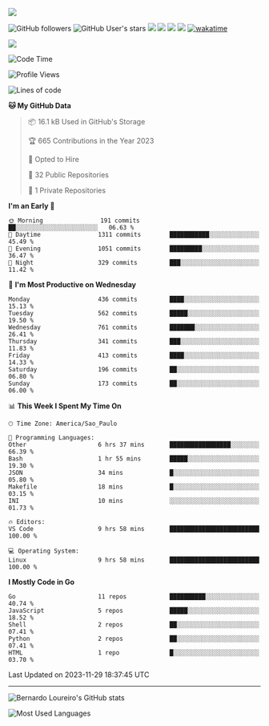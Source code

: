 [![](https://ga-beacon.appspot.com/G-EJYL08EQR8/welcome-page?pixel)](https://github.com/igrigorik/ga-beacon)
 
![GitHub followers](https://img.shields.io/github/followers/bernardolm?style=for-the-badge&label=GitHub%20followers) ![GitHub User's stars](https://img.shields.io/github/stars/bernardolm?style=for-the-badge&label=GitHub%20User's%20stars) [![](https://img.shields.io/static/v1?logo=linkedin&label=LinkedIn&message=bernardolm&color=0A66C2&style=for-the-badge)](https://www.linkedin.com/in/bernardolm) [![](https://img.shields.io/static/v1?logo=lastdotfm&label=last.fm&message=bernardolm&color=D51007&style=for-the-badge)](https://www.last.fm/user/bernardolm) [![](https://img.shields.io/static/v1?logo=spotify&label=spotify&message=bernardolou&color=1ED760&style=for-the-badge)](https://open.spotify.com/user/bernardolou) [![](https://img.shields.io/static/v1?logo=awesomelists&label=My%20awesome%20stars&message=⭐⭐⭐&color=FC60A8&style=for-the-badge)](https://github.com/bernardolm/awesome-stars) [![wakatime](https://wakatime.com/badge/user/186868b7-2443-4b6b-ae40-3d29d342e88e.svg)](https://wakatime.com/@186868b7-2443-4b6b-ae40-3d29d342e88e)

<p style="border: 100px">
<a href="https://skillicons.dev">
<img src="https://skillicons.dev/icons?theme=dark&i=angular,arduino,bash,cs,cmake,docker,dotnet,flask,git,github,go,grafana,gtk,html,jenkins,jquery,linux,lua,md,mongodb,mysql,nodejs,php,postgres,py,rabbitmq,rails,raspberrypi,redis,regex,ruby,sqlite,stackoverflow,sketchup,vscode" />
</a>
<p/>

<!--START_SECTION:waka-->
![Code Time](http://img.shields.io/badge/Code%20Time-2%2C663%20hrs%2014%20mins-blue)

![Profile Views](http://img.shields.io/badge/Profile%20Views-1-blue)

![Lines of code](https://img.shields.io/badge/From%20Hello%20World%20I%27ve%20Written-3.3%20million%20lines%20of%20code-blue)

**🐱 My GitHub Data** 

> 📦 16.1 kB Used in GitHub's Storage 
 > 
> 🏆 665 Contributions in the Year 2023
 > 
> 💼 Opted to Hire
 > 
> 📜 32 Public Repositories 
 > 
> 🔑 1 Private Repositories 
 > 
**I'm an Early 🐤** 

```text
🌞 Morning                191 commits         ██░░░░░░░░░░░░░░░░░░░░░░░   06.63 % 
🌆 Daytime                1311 commits        ███████████░░░░░░░░░░░░░░   45.49 % 
🌃 Evening                1051 commits        █████████░░░░░░░░░░░░░░░░   36.47 % 
🌙 Night                  329 commits         ███░░░░░░░░░░░░░░░░░░░░░░   11.42 % 
```
📅 **I'm Most Productive on Wednesday** 

```text
Monday                   436 commits         ████░░░░░░░░░░░░░░░░░░░░░   15.13 % 
Tuesday                  562 commits         █████░░░░░░░░░░░░░░░░░░░░   19.50 % 
Wednesday                761 commits         ███████░░░░░░░░░░░░░░░░░░   26.41 % 
Thursday                 341 commits         ███░░░░░░░░░░░░░░░░░░░░░░   11.83 % 
Friday                   413 commits         ████░░░░░░░░░░░░░░░░░░░░░   14.33 % 
Saturday                 196 commits         ██░░░░░░░░░░░░░░░░░░░░░░░   06.80 % 
Sunday                   173 commits         ██░░░░░░░░░░░░░░░░░░░░░░░   06.00 % 
```


📊 **This Week I Spent My Time On** 

```text
🕑︎ Time Zone: America/Sao_Paulo

💬 Programming Languages: 
Other                    6 hrs 37 mins       █████████████████░░░░░░░░   66.39 % 
Bash                     1 hr 55 mins        █████░░░░░░░░░░░░░░░░░░░░   19.30 % 
JSON                     34 mins             █░░░░░░░░░░░░░░░░░░░░░░░░   05.80 % 
Makefile                 18 mins             █░░░░░░░░░░░░░░░░░░░░░░░░   03.15 % 
INI                      10 mins             ░░░░░░░░░░░░░░░░░░░░░░░░░   01.73 % 

🔥 Editors: 
VS Code                  9 hrs 58 mins       █████████████████████████   100.00 % 

💻 Operating System: 
Linux                    9 hrs 58 mins       █████████████████████████   100.00 % 
```

**I Mostly Code in Go** 

```text
Go                       11 repos            ██████████░░░░░░░░░░░░░░░   40.74 % 
JavaScript               5 repos             █████░░░░░░░░░░░░░░░░░░░░   18.52 % 
Shell                    2 repos             ██░░░░░░░░░░░░░░░░░░░░░░░   07.41 % 
Python                   2 repos             ██░░░░░░░░░░░░░░░░░░░░░░░   07.41 % 
HTML                     1 repo              █░░░░░░░░░░░░░░░░░░░░░░░░   03.70 % 
```




 Last Updated on 2023-11-29 18:37:45 UTC
<!--END_SECTION:waka-->

---
 
![Bernardo Loureiro's GitHub stats](https://github-readme-stats-three-ruddy-94.vercel.app/api?hide_border=true&username=bernardolm&show_icons=true&theme=transparent&include_all_commits=true&count_private=true#gh-dark-mode-only)

![Most Used Languages](https://github-readme-stats.vercel.app/api/top-langs/?hide_border=true&username=bernardolm&langs_count=10&theme=transparent#gh-dark-mode-only)
